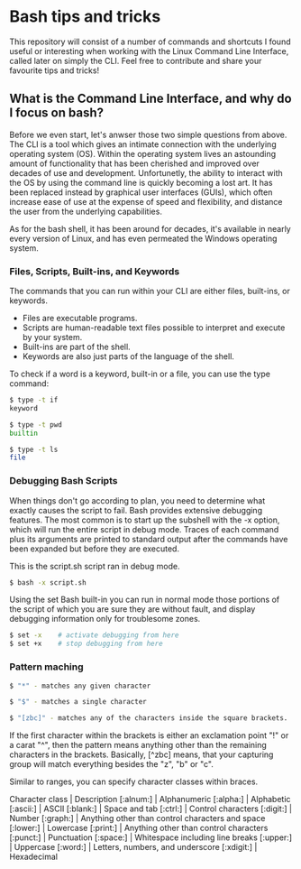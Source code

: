 # Bash tips and tricks
This repository will consist of a number of commands and shortcuts I found useful or interesting when working with the Linux Command Line Interface, called later on simply the CLI. Feel free to contribute and share your favourite tips and tricks! 

## What is the Command Line Interface, and why do I focus on bash?

Before we even start, let's anwser those two simple questions from above. The CLI is a tool which gives an intimate connection with the underlying operating system (OS). Within the operating system lives an astounding amount of functionality that has been cherished and improved over decades of use and development. Unfortunetly, the ability to interact with the OS by using the command line is quickly becoming a lost art. It has been replaced instead by graphical user interfaces (GUIs), which often increase ease of use at the expense of speed and flexibility, and distance the user from the underlying capabilities.

As for the bash shell, it has been around for decades, it's available in nearly every version of Linux, and has even permeated the Windows operating system.

### Files, Scripts, Built-ins, and Keywords

The commands that you can run within your CLI are either files, built-ins, or keywords.
- Files are executable programs.
- Scripts are human-readable text files possible to interpret and execute by your system.
- Built-ins are part of the shell.
- Keywords are also just parts of the language of the shell.

To check if a word is a keyword, built-in or a file, you can use the type command:

```sh
$ type -t if
keyword

$ type -t pwd
builtin

$ type -t ls
file
```

### Debugging Bash Scripts ###

When things don't go according to plan, you need to determine what exactly causes the script to fail. Bash provides extensive debugging features. The most common is to start up the subshell with the -x option, which will run the entire script in debug mode. Traces of each command plus its arguments are printed to standard output after the commands have been expanded but before they are executed.

This is the script.sh script ran in debug mode.
```sh
$ bash -x script.sh
```

Using the set Bash built-in you can run in normal mode those portions of the script of which you are sure they are without fault, and display debugging information only for troublesome zones.

```sh
$ set -x	# activate debugging from here
$ set +x	# stop debugging from here
```

### Pattern maching ###

```sh
$ "*" - matches any given character
```
```sh
$ "$" - matches a single character
```
```sh
$ "[zbc]" - matches any of the characters inside the square brackets. 
```
If the first character within the brackets is either an exclamation point "!" or a carat "^", then the pattern means anything other than the remaining characters in the brackets. Basically, [^zbc] means, that your capturing group will match everything besides the "z", "b" or "c".

Similar to ranges, you can specify character classes within braces.

Character class | Description
[:alnum:] 	| Alphanumeric
[:alpha:] 	| Alphabetic
[:ascii:] 	| ASCII
[:blank:] 	| Space and tab
[:ctrl:] 	| Control characters
[:digit:] 	| Number
[:graph:] 	| Anything other than control characters and space
[:lower:] 	| Lowercase
[:print:] 	| Anything other than control characters
[:punct:] 	| Punctuation
[:space:] 	| Whitespace including line breaks
[:upper:] 	| Uppercase
[:word:] 	| Letters, numbers, and underscore
[:xdigit:] 	| Hexadecimal
